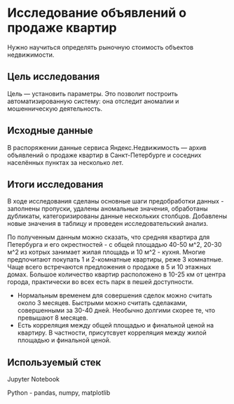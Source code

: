 # Исследование объявлений о продаже квартир

Нужно научиться определять рыночную стоимость объектов недвижимости.

## Цель исследования

Цель — установить параметры. Это позволит построить автоматизированную систему: она отследит аномалии и мошенническую деятельность. 

## Исходные данные

В распоряжении данные сервиса Яндекс.Недвижимость — архив объявлений о продаже квартир в Санкт-Петербурге и соседних населённых пунктах за несколько лет. 

## Итоги исследования

В ходе исследования сделаны основные шаги предобработки данных - заполнены пропуски, удалены аномальные значения, обработаны дубликаты, категоризированы данные нескольких столбцов. Добавлены новые значения в таблицу и проведен исследовательский анализ.

По полученным данным можно сказать, что средняя квартира для Петербурга и его окрестностей - с общей площадью 40-50 м^2, 20-30 м^2 из котрых занимает жилая площадь и 10 м^2 - кухня. Многие предпочитают покупать 1 и 2-комнатные квартиры, реже 3 комнатные. Чаще всего встречаются предложения о продаже в 5 и 10 этажных домах. Большое количество квартир расположено в 10-25 км от центра города, практически во всех есть парк в пешей доступности.

* Нормальным временем для совершения сделок можно считать около 3 месяцев. Быстрыми можно считать сделаками, совершенными за 30-40 дней. Необычно долгими скорее те, что превышают 8 месяцев.
* Есть корреляция между общей площадью и финальной ценой на квартиру. В частности, присутсвует корреляция между жилой площадью и финальной ценой.

## Используемый стек

Jupyter Notebook

Python - pandas, numpy, matplotlib
